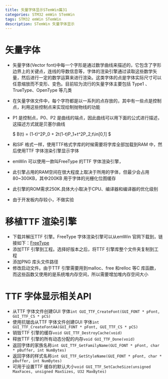 ```yaml
---
title: 矢量字体显示STemWin篇31
categories: STM32 emWin STemWin
tags: STM32 emWin STemWin
description: STemWin 矢量字体显示
---
```

# 矢量字体
- 矢量字体(Vector font)中每一个字形是通过数学曲线来描述的，它包含了字形边界上的关键点，连线的导数信息等，字体的渲染引擎通过读取这些数学矢量，然后进行一定的数学运算来进行渲染。这类字体的点是字体实际尺寸可以任意缩放而不变形、变色。目前较为流行的矢量字体主要包括 Type1 、 TrueType、OpenType 等几类
- 在矢量字体文件中，每个字符都是以一系列的点存放的，其中有一些点是控制点，利用这些控制点来实现绘制抛物线的功能
- P1 是控制点，P0、P2 是曲线的端点，因此曲线可以用下面的公式进行描述，这描述方式就是贝塞尔曲线

    $ B(t) = (1-t)^2P_0 + 2t(1-t)P_1+t^2P_2,t\in[0,1] $

- 和SIF 格式一样，使用TTF格式字库的时候需要将字库全部加载到RAM 中，然后使用TTF 字体渲染引擎显示字体
- emWin 可以使用一款叫FreeType 的TTF 字体渲染引擎，
- 此引擎占用的RAM空间在很大程度上取决于所用的字体，但最少会占用80~300KB，其中200KB 用于字体的光栅化位图缓存
- 此引擎的ROM需求250K.具体大小取决于CPU、编译器和编译器的优化级别
- 由于开发板内存较小，不做实验

# 移植TTF 渲染引擎
- 下载并解压TTF 引擎。FreeType 字体渲染引擎可以从emWin 官网下载到，链接如下：[FreeType](https://www.segger.com/downloads/emwin/emWin_FreeType)
- 添加TTF 引擎到工程。选择好版本之后，将TTF 引擎库整个文件夹复制到工程
- 添加PNG 库头文件路径
- 修改启动文件。由于TTF 引擎需要用到malloc、free 和relloc 等C 库函数，而这些函数又使用的是系统堆内存空间，所以需要增加堆内存空间大小

# TTF 字体显示相关API
- 从TTF 字体文件创建GUI 字体`int GUI_TTF_CreateFont(GUI_FONT * pFont, GUI_TTF_CS * pCS)`
- 使用抗锯齿从TTF 字体文件创建GUI 字体`int GUI_TTF_CreateFontAA(GUI_FONT * pFont, GUI_TTF_CS * pCS)`
- 销毁TTF 引擎的缓存`void GUI_TTF_DestroyCache(void)`
- 释放TTF 引擎的所有动态分配的内存`void GUI_TTF_Done(void)`
- 返回字体的家族名称`int GUI_TTF_GetFamilyName(GUI_FONT * pFont, char * pBuffer, int NumBytes)`
- 返回字体的样式名称`int GUI_TTF_GetStyleName(GUI_FONT * pFont, char * pBuffer, int NumBytes)`
- 可用于设置TTF 缓存的默认大小`void GUI_TTF_SetCacheSize(unsigned MaxFaces, unsigned MaxSizes, U32 MaxBytes)`

